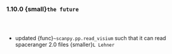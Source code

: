 ### 1.10.0 {small}`the future`

```{rubric} Features
```

```{rubric} Docs
```

```{rubric} Bug fixes
```

* updated {func}`~scanpy.pp.read_visium` such that it can read spaceranger 2.0 files {smaller}`L Lehner`


```{rubric} Ecosystem
```
